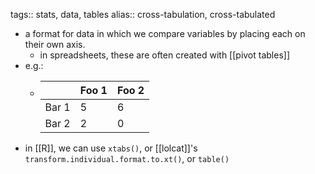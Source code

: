 tags:: stats, data, tables
alias:: cross-tabulation, cross-tabulated

- a format for data in which we compare variables by placing each on their own axis.
	- in spreadsheets, these are often created with [[pivot tables]]
- e.g.:
	- |  | Foo 1 | Foo 2 |
	  | --- | --- | --- |
	  | Bar 1 | 5 | 6 |
	  | Bar 2 | 2 | 0 |
- in [[R]], we can use `xtabs()`, or [[lolcat]]'s `transform.individual.format.to.xt()`, or `table()`
